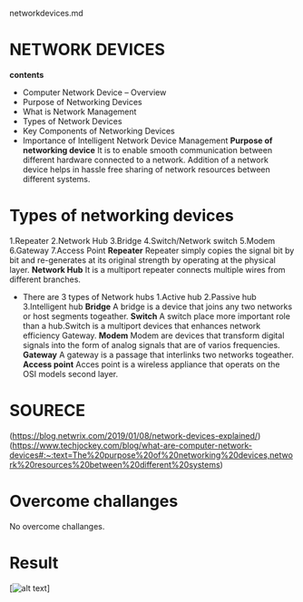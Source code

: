 networkdevices.md
# NETWORK DEVICES
**contents**	
* Computer Network Device – Overview
* Purpose of Networking Devices
* What is Network Management
* Types of Network Devices
* Key Components of Networking Devices
* Importance of Intelligent Network Device Management
**Purpose of networking device**
 It is to enable smooth communication between different hardware connected to a network. Addition of a network device helps in hassle free sharing of network resources between different systems.
 # Types of networking devices
1.Repeater
2.Network Hub
3.Bridge
4.Switch/Network switch
5.Modem
6.Gateway
7.Access Point
**Repeater**
Repeater simply copies the signal bit by bit and re-generates at its original strength by operating at the physical layer.
**Network Hub**
It is a multiport repeater connects multiple wires from different branches.
* There are 3 types of Network hubs
1.Active hub
2.Passive hub
3.Intelligent hub
**Bridge**
A bridge is a device  that joins any two networks or host segments togeather.
**Switch**
A switch place more important role than a hub.Switch is a multiport devices that enhances network efficiency Gateway.
**Modem**
Modem are devices that transform digital signals into the form of analog signals that are of varios frequencies.
**Gateway**
A gateway is a passage that interlinks two networks togeather.
**Access point**
Acces point is a wireless appliance that operats on the OSI models second layer.
# SOURECE
(https://blog.netwrix.com/2019/01/08/network-devices-explained/)
(https://www.techjockey.com/blog/what-are-computer-network-devices#:~:text=The%20purpose%20of%20networking%20devices,network%20resources%20between%20different%20systems)

# Overcome challanges
No overcome challanges.
# Result
[![alt text](images/Networkdetails.png "Networkdetails")]

